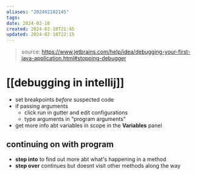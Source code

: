 ```yaml
---
aliases: "202402182145"
tags: 
date: 2024-02-18
created: 2024-02-18T21:45
updated: 2024-02-18T22:15
---
```

> source: https://www.jetbrains.com/help/idea/debugging-your-first-java-application.html#stopping-debugger
# [[debugging in intellij]]
- set breakpoints *before* suspected code
- if passing arguments
	- click run in gutter and edit configurations
	- type arguments in "program arguments"
- get more info abt variables in scope in the **Variables** panel

## continuing on with program
- **step into** to find out more abt what's happening in a method
- **step over** continues but doesnt visit other methods along the way